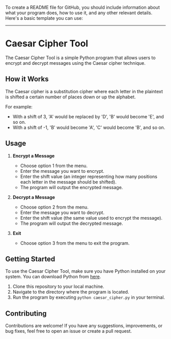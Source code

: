 To create a README file for GitHub, you should include information about what your program does, how to use it, and any other relevant details. Here's a basic template you can use:

---

# Caesar Cipher Tool

The Caesar Cipher Tool is a simple Python program that allows users to encrypt and decrypt messages using the Caesar cipher technique.

## How it Works

The Caesar cipher is a substitution cipher where each letter in the plaintext is shifted a certain number of places down or up the alphabet.

For example:
- With a shift of 3, 'A' would be replaced by 'D', 'B' would become 'E', and so on.
- With a shift of -1, 'B' would become 'A', 'C' would become 'B', and so on.

## Usage

1. **Encrypt a Message**
   - Choose option 1 from the menu.
   - Enter the message you want to encrypt.
   - Enter the shift value (an integer representing how many positions each letter in the message should be shifted).
   - The program will output the encrypted message.

2. **Decrypt a Message**
   - Choose option 2 from the menu.
   - Enter the message you want to decrypt.
   - Enter the shift value (the same value used to encrypt the message).
   - The program will output the decrypted message.

3. **Exit**
   - Choose option 3 from the menu to exit the program.

## Getting Started

To use the Caesar Cipher Tool, make sure you have Python installed on your system. You can download Python from [here](https://www.python.org/downloads/).

1. Clone this repository to your local machine.
2. Navigate to the directory where the program is located.
3. Run the program by executing `python caesar_cipher.py` in your terminal.

## Contributing

Contributions are welcome! If you have any suggestions, improvements, or bug fixes, feel free to open an issue or create a pull request.

